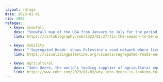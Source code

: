 ```yaml
---
layout: rafaga
date: 2023-02-01
rid: 1993
rafagas:
  - keyw: snowfall
    desc: "Snowfall map of the USA from January to July for the period 2001-2020 made with the Albers projection so that the hexagons, replaced by a snowflake, have the same area and MODIS data"
    link: https://cartoblography.com/2023/01/27/tis-the-season-to-be-snowy/

  - keyw: mobility
    desc: "'Segregated Roads' shows Palestine's road network where license plate color determines your mobility and cars with Palestinian license plates are not allowed on Israeli roads regardless of driver identification"
    link: https://visualizingpalestine.org/visuals/segregated-roads-west-bank

  - keyw: agricultural
    desc: "John Deere, the world's leading supplier of agricultural equipment, is looking for a partner in the satellite industry to improve communications while creating a map to better track crop productivity and performance"
    link: https://www.cnbc.com/2023/01/03/why-john-deere-is-looking-for-a-satellite-partner.html
---
```

